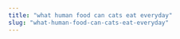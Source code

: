 ```yaml
---
title: "what human food can cats eat everyday"
slug: "what-human-food-can-cats-eat-everyday"
---
```


